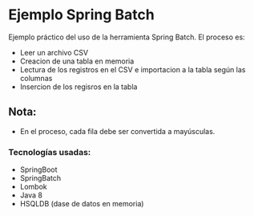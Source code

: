 # Ejemplo Spring Batch

Ejemplo práctico del uso de la herramienta Spring Batch.
El proceso es:
- Leer un archivo CSV
- Creacion de una tabla en memoria
- Lectura de los registros en el CSV e importacion a la tabla según las columnas
- Insercion de los regisros en la tabla


## Nota: 
- En el proceso, cada fila debe ser convertida a mayúsculas.

### Tecnologías usadas:
- SpringBoot
- SpringBatch
- Lombok
- Java 8
- HSQLDB (dase de datos en memoria)